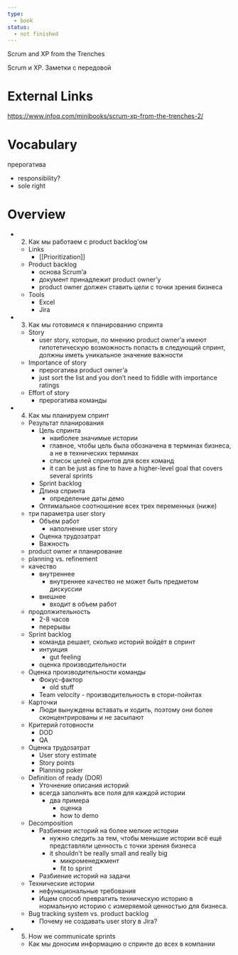 ```yaml
---
type:
  - book
status:
  - not finished
---
```


Scrum and XP from the Trenches

Scrum и XP. Заметки с передовой

# External Links

https://www.infoq.com/minibooks/scrum-xp-from-the-trenches-2/

# Vocabulary


прерогатива
- responsibility?
-  sole right

# Overview



- 2. Как мы работаем с product backlog'ом
	- Links
		- [[Prioritization]]
	- Product backlog
		- основа Scrum’а
		- документ принадлежит product owner’у
		- product owner должен ставить цели с точки зрения бизнеса
	- Tools
		- Excel
		- Jira
- 3. Как мы готовимся к планированию спринта
	- Story
		- user story, которые, по мнению product owner’а имеют гипотетическую возможность попасть в следующий спринт, должны иметь уникальное значение важности
	- Importance of story
		- прерогатива product owner’а
		- just sort the list and you don’t need to fiddle with importance ratings
	- Effort of story
		- прерогатива команды
- 4. Как мы планируем спринт
	- Результат планирования
		- Цель спринта
			- наиболее значимые истории
			- главное, чтобы цель была обозначена в терминах бизнеса, а не в технических терминах
			- список целей спринтов для всех команд
			- it can be just as fine to have a higher-level goal that covers several sprints
		- Sprint backlog
		- Длина спринта
			- определение даты демо
		- Оптимальное соотношение всех трех переменных (ниже)
	- три параметра user story
		- Объем работ
			- наполнение user story
		- Оценка трудозатрат
		- Важность
	- product owner и планирование
	- planning vs. refinement
	- качество
		- внутреннее 
			- внутреннее качество не может быть предметом дискуссии
		- внешнее
			- входит в объем работ
	- продолжительность
		- 2-8 часов
		- перерывы
	- Sprint backlog
		- команда решает, сколько историй войдёт в спринт
		- интуиция
			- gut feeling
		- оценка производительности
	- Оценка производительности команды
		- Фокус-фактор
			- old stuff
		- Team velocity - производительность в стори-пойнтах
	- Карточки
		- Люди вынуждены вставать и ходить, поэтому они более сконцентрированы и не засыпают
	- Критерий готовности
		- DOD
		- QA
	- Оценка трудозатрат
		- User story estimate
		- Story points
		- Planning poker
	- Definition of ready (DOR)
		- Уточнение описания историй
		- всегда заполнять все поля для каждой истории
			- два примера
				- оценка
				- how to demo
	- Decomposition
		- Разбиение историй на более мелкие истории
			- нужно следить за тем, чтобы меньшие истории всё ещё представляли ценность с точки зрения бизнеса
			- it shouldn't be really small and really big
				- микроменеджмент
				- fit to sprint
		- Разбиение историй на задачи
	- Технические истории
		- нефункциональные требования
		- Ищем способ превратить техническую историю в нормальную историю с измеряемой ценностью для бизнеса.
	- Bug tracking system vs. product backlog
		- Почему не создавать user story в Jira?
- 5. How we communicate sprints
	- Как мы доносим информацию о спринте до всех в компании
